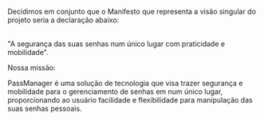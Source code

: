 Decidimos em conjunto que o Manifesto que representa a visão singular do projeto seria a declaração abaixo:

<br>"A segurança das suas senhas num único lugar com praticidade e mobilidade".</br>

Nossa missão:

PassManager é uma solução de tecnologia que visa trazer segurança e mobilidade para o gerenciamento de senhas em num único lugar, proporcionando ao usuário facilidade e flexibilidade para manipulação das suas senhas pessoais.



